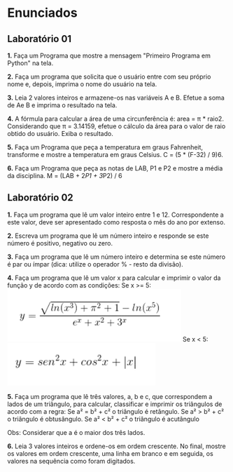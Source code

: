 # Enunciados

## Laboratório 01 

**1.** Faça um Programa que mostre a mensagem "Primeiro Programa em Python" na tela.

**2.** Faça um programa que solicita que o usuário entre com seu próprio nome e, depois, imprima o nome do usuário na tela.

**3.** Leia 2 valores inteiros e armazene-os nas variáveis A e B. Efetue a soma de Ae B e imprima o resultado na tela.

**4.** A fórmula  para  calcular  a  área  de  uma  circunferência  é: area  = π  * raio2. Considerando que π = 3.14159, efetue o cálculo da área para o valor de raio obtido do usuário. Exiba o resultado.

**5.** Faça um Programa que peça a temperatura em graus Fahrenheit, transforme e mostre a temperatura em graus Celsius. C = (5 * (F-32) / 9)6.

**6.** Faça um Programa que peça as notas de LAB, P1 e P2 e mostre a média da disciplina. M = (LAB + 2*P1 + 3*P2) / 6

## Laboratório 02

**1.** Faça um programa que lê um valor inteiro entre 1 e 12. Correspondente a este valor, deve ser apresentado como resposta o mês do ano por extenso. 

**2.** Escreva um programa que lê um número inteiro e responde se este número é positivo, negativo ou zero.

**3.** Faça um programa que lê um número inteiro e determina se este número é par ou ímpar (dica: utilize o operador % - resto da divisão).

**4.** Faça um programa que lê um valor x para calcular e imprimir o valor da função y de acordo com as condições:
Se x >= 5: 
![image](images/lab02_4_1.png)
Se x < 5: 
![image](images/lab02_4_2.png)

**5.** Faça um programa que lê três valores, a, b e c, que correspondem a lados de um triângulo, para calcular, classificar e imprimir os triângulos de acordo com a regra: 
Se a² = b² + c² o triângulo é retângulo. 
Se  a² > b² + c² o triângulo é obtusângulo.
Se  a² < b² + c² o triângulo é acutângulo

Obs: Considerar que a é o maior dos três lados.

**6.** Leia 3 valores inteiros e ordene-os em ordem crescente. No final, mostre os valores em ordem crescente, uma linha em branco e em seguida, os valores na sequência como foram digitados.